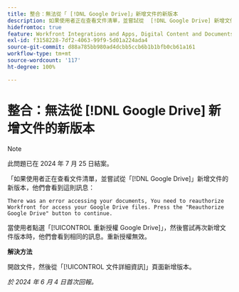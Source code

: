 ```yaml
---
title: 整合：無法從「 [!DNL Google Drive]」新增文件的新版本
description: 如果使用者正在查看文件清單，並嘗試從  [!DNL Google Drive] 新增文件的新版本，他們會看到一則訊息。此問題有解決方法。
hidefromtoc: true
feature: Workfront Integrations and Apps, Digital Content and Documents
exl-id: f3158228-7df2-4063-99f9-5d01a224ada4
source-git-commit: d88a785bb980ad4dcbb5ccb6b1b1bfb0cb61a161
workflow-type: tm+mt
source-wordcount: '117'
ht-degree: 100%

---
```


# 整合：無法從 [!DNL Google Drive] 新增文件的新版本

>[!NOTE]
>
>此問題已在 2024 年 7 月 25 日結案。

「如果使用者正在查看文件清單，並嘗試從「[!DNL Google Drive]」新增文件的新版本，他們會看到這則訊息：

`There was an error accessing your documents, You need to reauthorize Workfront for access your Google Drive files. Press the "Reauthorize Google Drive" button to continue.`

當使用者點選「[!UICONTROL 重新授權 Google Drive]」，然後嘗試再次新增文件版本時，他們會看到相同的訊息。重新授權無效。

**解決方法**

開啟文件，然後從「[!UICONTROL 文件詳細資訊]」頁面新增版本。

_於 2024 年 6 月 4 日首次回報。_
